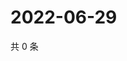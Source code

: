 # 2022-06-29

共 0 条

<!-- BEGIN WEIBO -->
<!-- 最后更新时间 Wed Jun 29 2022 20:08:15 GMT+0800 (China Standard Time) -->

<!-- END WEIBO -->
